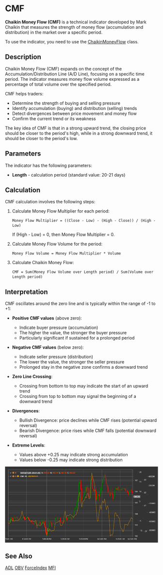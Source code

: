# CMF

**Chaikin Money Flow (CMF)** is a technical indicator developed by Mark Chaikin that measures the strength of money flow (accumulation and distribution) in the market over a specific period.

To use the indicator, you need to use the [ChaikinMoneyFlow](xref:StockSharp.Algo.Indicators.ChaikinMoneyFlow) class.

## Description

Chaikin Money Flow (CMF) expands on the concept of the Accumulation/Distribution Line (A/D Line), focusing on a specific time period. The indicator measures money flow volume expressed as a percentage of total volume over the specified period.

CMF helps traders:
- Determine the strength of buying and selling pressure
- Identify accumulation (buying) and distribution (selling) trends
- Detect divergences between price movement and money flow
- Confirm the current trend or its weakness

The key idea of CMF is that in a strong upward trend, the closing price should be closer to the period's high, while in a strong downward trend, it should be closer to the period's low.

## Parameters

The indicator has the following parameters:
- **Length** - calculation period (standard value: 20-21 days)

## Calculation

CMF calculation involves the following steps:

1. Calculate Money Flow Multiplier for each period:
   ```
   Money Flow Multiplier = ((Close - Low) - (High - Close)) / (High - Low)
   ```
   
   If (High - Low) = 0, then Money Flow Multiplier = 0.

2. Calculate Money Flow Volume for the period:
   ```
   Money Flow Volume = Money Flow Multiplier * Volume
   ```

3. Calculate Chaikin Money Flow:
   ```
   CMF = Sum(Money Flow Volume over Length period) / Sum(Volume over Length period)
   ```

## Interpretation

CMF oscillates around the zero line and is typically within the range of -1 to +1:

- **Positive CMF values** (above zero):
  - Indicate buyer pressure (accumulation)
  - The higher the value, the stronger the buyer pressure
  - Particularly significant if sustained for a prolonged period

- **Negative CMF values** (below zero):
  - Indicate seller pressure (distribution)
  - The lower the value, the stronger the seller pressure
  - Prolonged stay in the negative zone confirms a downward trend

- **Zero Line Crossing**:
  - Crossing from bottom to top may indicate the start of an upward trend
  - Crossing from top to bottom may signal the beginning of a downward trend

- **Divergences**:
  - Bullish Divergence: price declines while CMF rises (potential upward reversal)
  - Bearish Divergence: price rises while CMF falls (potential downward reversal)

- **Extreme Levels**:
  - Values above +0.25 may indicate strong accumulation
  - Values below -0.25 may indicate strong distribution

![indicator_chaikin_money_flow](../../../../images/indicator_chaikin_money_flow.png)

## See Also

[ADL](accumulation_distribution_line.md)
[OBV](on_balance_volume.md)
[ForceIndex](force_index.md)
[MFI](money_flow_index.md)